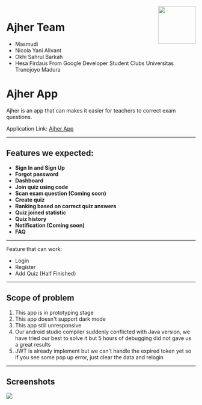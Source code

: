 <img src="https://raw.githubusercontent.com/ajher-team/ajher-app/master/app/src/main/ic_ajher-playstore.png" width="100" height="100" align="right" />

# Ajher Team
- Masmudi
- Nicola Yani Alivant
- Okhi Sahrul Barkah
- Hesa Firdaus
From Google Developer Student Clubs Universitas Trunojoyo Madura

# Ajher App

Ajher is an app that can makes it easier for teachers to correct exam questions.

Application Link: [Ajher App](https://github.com/ajher-team/ajher-app/releases/tag/Prototype)

---

## Features we expected:

- **Sign In and Sign Up**
- **Forgot password** 
- **Dashboard**
- **Join quiz using code**
- **Scan exam question (Coming soon)**
- **Create quiz**
- **Ranking based on correct quiz answers**
- **Quiz joined statistic**
- **Quiz history**
- **Notification (Coming soon)**
- **FAQ**

---

Feature that can work:

- Login
- Register
- Add Quiz (Half Finished)

---

## Scope of problem

1. This app is in prototyping stage
2. This app doesn't support dark mode
3. This app still unresponsive
4. Our android studio compiler suddenly conflicted with Java version, we have tried our best to solve it but 5 hours of debugging did not gave us a great results
5. JWT is already implement but we can't handle the expired token yet so if you see some pop up error, just clear the data and relogin   
---

## Screenshots
<img src="https://github.com/ajher-team/ajher-app/blob/master/readmeImg/app_screenshot.png?raw=true" align="center" />
